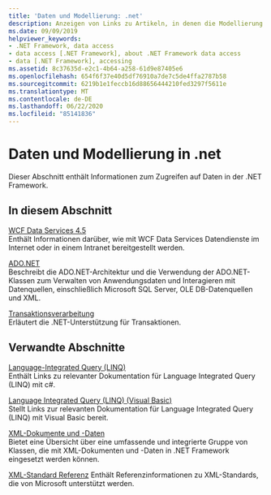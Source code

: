 ```yaml
---
title: 'Daten und Modellierung: .net'
description: Anzeigen von Links zu Artikeln, in denen die Modellierung und der Zugriff auf Daten in .net beschrieben werden. In den Artikeln werden WCF Data Services, ADO.net und Transaktionsverarbeitung behandelt.
ms.date: 09/09/2019
helpviewer_keywords:
- .NET Framework, data access
- data access [.NET Framework], about .NET Framework data access
- data [.NET Framework], accessing
ms.assetid: 8c37635d-e2c1-4b64-a258-61d9e87405e6
ms.openlocfilehash: 654f6f37e40d5df76910a7de7c5de4ffa2787b58
ms.sourcegitcommit: 6219b1e1feccb16d88656444210fed3297f5611e
ms.translationtype: MT
ms.contentlocale: de-DE
ms.lasthandoff: 06/22/2020
ms.locfileid: "85141836"
---
```

# <a name="data-and-modeling-in-net"></a>Daten und Modellierung in .net

Dieser Abschnitt enthält Informationen zum Zugreifen auf Daten in der .NET Framework.  
  
## <a name="in-this-section"></a>In diesem Abschnitt

 [WCF Data Services 4.5](./wcf/index.md)  
 Enthält Informationen darüber, wie mit WCF Data Services Datendienste im Internet oder in einem Intranet bereitgestellt werden.  

 [ADO.NET](./adonet/index.md)  
 Beschreibt die ADO.NET-Architektur und die Verwendung der ADO.NET-Klassen zum Verwalten von Anwendungsdaten und Interagieren mit Datenquellen, einschließlich Microsoft SQL Server, OLE DB-Datenquellen und XML.  
  
 [Transaktionsverarbeitung](./transactions/index.md)  
 Erläutert die .NET-Unterstützung für Transaktionen.  
  
## <a name="related-sections"></a>Verwandte Abschnitte

 [Language-Integrated Query (LINQ)](../../csharp/programming-guide/concepts/linq/index.md)  
 Enthält Links zu relevanter Dokumentation für Language Integrated Query (LINQ) mit c#.  
  
 [Language Integrated Query (LINQ) (Visual Basic)](../../visual-basic/programming-guide/concepts/linq/index.md)  
 Stellt Links zur relevanten Dokumentation für Language Integrated Query (LINQ) mit Visual Basic bereit.  
  
 [XML-Dokumente und -Daten](../../standard/data/xml/index.md)  
 Bietet eine Übersicht über eine umfassende und integrierte Gruppe von Klassen, die mit XML-Dokumenten und -Daten in .NET Framework eingesetzt werden können.  
  
 [XML-Standard Referenz](https://docs.microsoft.com/previous-versions/dotnet/netframework-4.0/ms256177(v=vs.100))  
 Enthält Referenzinformationen zu XML-Standards, die von Microsoft unterstützt werden.  
